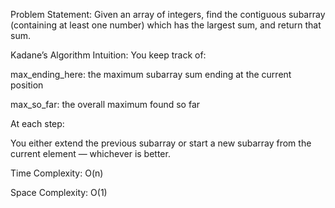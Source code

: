 Problem Statement:
Given an array of integers, find the contiguous subarray (containing at least one number) which has the largest sum, and return that sum.

Kadane’s Algorithm Intuition:
You keep track of:

max_ending_here: the maximum subarray sum ending at the current position

max_so_far: the overall maximum found so far

At each step:

You either extend the previous subarray or start a new subarray from the current element — whichever is better.

Time Complexity:
O(n)

Space Complexity:
O(1)
